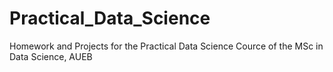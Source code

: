 # Practical_Data_Science
Homework and Projects for the Practical Data Science Cource of the MSc in Data Science, AUEB
